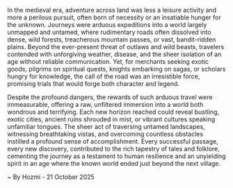 
In the medieval era, adventure across land was less a leisure activity and more a perilous pursuit, often born of necessity or an insatiable hunger for the unknown. Journeys were arduous expeditions into a world largely unmapped and untamed, where rudimentary roads often dissolved into dense, wild forests, treacherous mountain passes, or vast, bandit-ridden plains. Beyond the ever-present threat of outlaws and wild beasts, travelers contended with unforgiving weather, disease, and the sheer isolation of an age without reliable communication. Yet, for merchants seeking exotic goods, pilgrims on spiritual quests, knights embarking on sagas, or scholars hungry for knowledge, the call of the road was an irresistible force, promising trials that would forge both character and legend.

Despite the profound dangers, the rewards of such arduous travel were immeasurable, offering a raw, unfiltered immersion into a world both wondrous and terrifying. Each new horizon reached could reveal bustling, exotic cities, ancient ruins shrouded in mist, or vibrant cultures speaking unfamiliar tongues. The sheer act of traversing untamed landscapes, witnessing breathtaking vistas, and overcoming countless obstacles instilled a profound sense of accomplishment. Every successful passage, every new discovery, contributed to the rich tapestry of tales and folklore, cementing the journey as a testament to human resilience and an unyielding spirit in an age where the known world ended just beyond the next village.

~ By Hozmi - 21 October 2025
